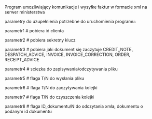 Program umozliwiający komunikacje i wysyłke faktur w formacie xml na serwer ministerstwa 

parametry do uzupełnienia potrzebne do uruchomienia programu:

parametr1 # pobiera id clienta

parametr2 # pobiera sekretny klucz

parametr3 # pobiera jaki dokument się zaczytuje CREDIT_NOTE, DESPATCH_ADVICE, INVOICE, INVOICE_CORRECTION, ORDER, RECEIPT_ADVICE

parametr4 # sciezka do zapisywania/odczytywania pliku

parametr5 # flaga T/N do wysłania pliku

parametr6 # flaga T/N do zaczytywania kolejki

parametr7 # flaga T/N do czyszczenia kolejki

parametr8 # flaga ID_dokumentu/N do odczytania xmla, dokumentu o podanym id dokumentu
